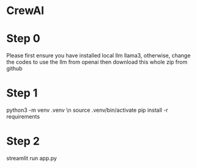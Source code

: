 # CrewAI

# Step 0
Please first ensure you have installed local llm llama3, otherwise, change the codes to use the llm from openai
then download this whole zip from github

# Step 1
python3 -m venv .venv \n
source .venv/bin/activate
pip install -r requirements

# Step 2
streamlit run app.py
